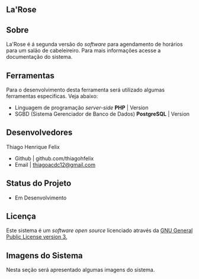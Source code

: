 La'Rose
--------------------
Sobre
-----
La'Rose é á segunda versão do _software_ para agendamento de horários para um salão de cabeleireiro. Para mais informações acesse a documentação do sistema.

Ferramentas
-----------
Para o desenvolvimento desta ferramenta será utilizado algumas ferramentas especificas. Veja abaixo:
+ Linguagem de programação _server-side_ **PHP** | Version  
+ SGBD (Sistema Gerenciador de Banco de Dados) **PostgreSQL** | Version 

Desenvolvedores
---------------
Thiago Henrique Felix
- Github | github.com/thiagohfelix
- Email | thiagoacdc12@gmail.com

Status do Projeto
----------------
+ Em Desenvolvimento

Licença
------
Este sistema é um _software_ _open source_ licenciado através da [GNU General Public License version 3.](https://opensource.org/licenses/GPL-3.0)

Imagens do Sistema
------------------
Nesta seção será apresentado algumas imagens do sistema.


